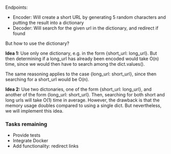 Endpoints:
- Encoder: Will create a short URL by generating 5 random characters and putting the result into a dictionary
- Decoder: Will search for the given url in the dictionary, and redirect if found

But how to use the dictionary?

**Idea 1:** Use only one dictionary, e.g. in the form {short_url: long_url}.
But then determining if a long_url has already been encoded would take O(n) time,
since we would then have to search among the dict.values().

The same reasoning applies to the case {long_url: short_url}, since then
searching for a short_url would be O(n).

**Idea 2:** Use two dictonaries, one of the form {short_url: long_url},
and another of the form {long_url: short_url}.
Then, searching for both short and long urls will take O(1) time in average.
However, the drawback is that the memory usage doubles compared to
using a single dict.
But nevertheless, we will implement this idea.

### Tasks remaining
- Provide tests
- Integrate Docker
- Add functionality: redirect links

